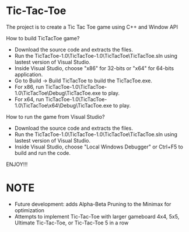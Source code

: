 # Tic-Tac-Toe
The project is to create a Tic Tac Toe game using C++ and Window API


How to build TicTacToe game?
- Download the source code and extracts the files.
- Run the TicTacToe-1.0\TicTacToe-1.0\TicTacToe\TicTacToe.sln using lastest version of Visual Studio.
- Inside Visual Studio, choose "x86" for 32-bits or "x64" for 64-bits application.
- Go to Build -> Build TicTacToe to build the TicTacToe.exe.
- For x86, run TicTacToe-1.0\TicTacToe-1.0\TicTacToe\Debug\TicTacToe.exe to play.
- For x64, run TicTacToe-1.0\TicTacToe-1.0\TicTacToe\x64\Debug\TicTacToe.exe to play.

How to run the game from Visual Studio?
- Download the source code and extracts the files.
- Run the TicTacToe-1.0\TicTacToe-1.0\TicTacToe\TicTacToe.sln using lastest version of Visual Studio.
- Inside Visual Studio, choose "Local Windows Debugger" or Ctrl+F5 to build and run the code.

ENJOY!!!

# NOTE
- Future development: adds Alpha-Beta Pruning to the Minimax for optimization
- Attempts to implement Tic-Tac-Toe with larger gameboard 4x4, 5x5, Ultimate Tic-Tac-Toe, or Tic-Tac-Toe 5 in a row
